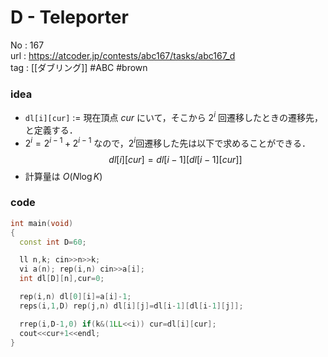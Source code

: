 # D - Teleporter

No	: 167  
url	: https://atcoder.jp/contests/abc167/tasks/abc167_d  
tag	: [[ダブリング]]  #ABC #brown

### idea
- `dl[i][cur]` := 現在頂点 $cur$ にいて，そこから $2^i$ 回遷移したときの遷移先，と定義する．
- $2^i=2^{i-1}+2^{i-1}$ なので，$2^i$回遷移した先は以下で求めることができる．
    $$dl[i][cur]=dl[i-1][dl[i-1][cur]]$$
- 計算量は $O(N \log K)$

### code
```cpp
int	main(void)
{
  const int D=60;

  ll n,k; cin>>n>>k;
  vi a(n); rep(i,n) cin>>a[i];
  int dl[D][n],cur=0;

  rep(i,n) dl[0][i]=a[i]-1;
  reps(i,1,D) rep(j,n) dl[i][j]=dl[i-1][dl[i-1][j]];

  rrep(i,D-1,0) if(k&(1LL<<i)) cur=dl[i][cur];
  cout<<cur+1<<endl;
}
```